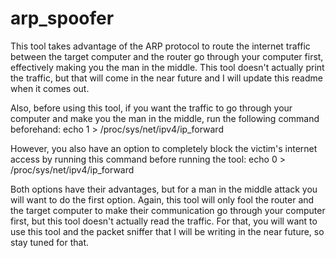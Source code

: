 # arp_spoofer

This tool takes advantage of the ARP protocol to route the internet traffic between the target computer and the router go through your computer first, effectively making you the man in the middle. This tool doesn't actually print the traffic, but that will come in the near future and I will update this readme when it comes out. 

Also, before using this tool, if you want the traffic to go through your computer and make you the man in the middle, run the following command beforehand:
echo 1 > /proc/sys/net/ipv4/ip_forward

However, you also have an option to completely block the victim's internet access by running this command before running the tool:
echo 0 > /proc/sys/net/ipv4/ip_forward

Both options have their advantages, but for a man in the middle attack you will want to do the first option. Again, this tool will only fool the router and the target computer to make their communication go through your computer first, but this tool doesn't actually read the traffic. For that, you will want to use this tool and the packet sniffer that I will be writing in the near future, so stay tuned for that. 
